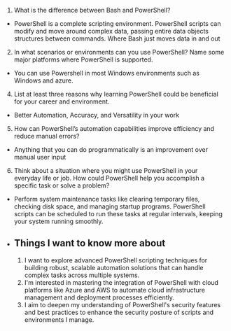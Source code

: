 1. What is the difference between Bash and PowerShell?
 * PowerShell is a complete scripting environment. PowerShell scripts can modify and move around complex data, passing entire data objects structures between commands. Where Bash just moves data in and out
2. In what scenarios or environments can you use PowerShell? Name some major platforms where PowerShell is supported.
 *  You can use Powershell in most Windows environments such as Windows and azure. 
4. List at least three reasons why learning PowerShell could be beneficial for your career and environment.
 * Better Automation, Accuracy, and Versatility in your work
5. How can PowerShell’s automation capabilities improve efficiency and reduce manual errors?
 * Anything that you can do programmatically is an improvement over manual user input
6. Think about a situation where you might use PowerShell in your everyday life or job. How could PowerShell help you accomplish a specific task or solve a problem?
 * Perform system maintenance tasks like clearing temporary files, checking disk space, and managing startup programs. PowerShell scripts can be scheduled to run these tasks at regular intervals, keeping your system running smoothly.

 * ## Things I want to know more about
   1. I want to explore advanced PowerShell scripting techniques for building robust, scalable automation solutions that can handle complex tasks across multiple systems.
   2. I'm interested in mastering the integration of PowerShell with cloud platforms like Azure and AWS to automate cloud infrastructure management and deployment processes efficiently.
   3. I aim to deepen my understanding of PowerShell's security features and best practices to enhance the security posture of scripts and environments I manage.
